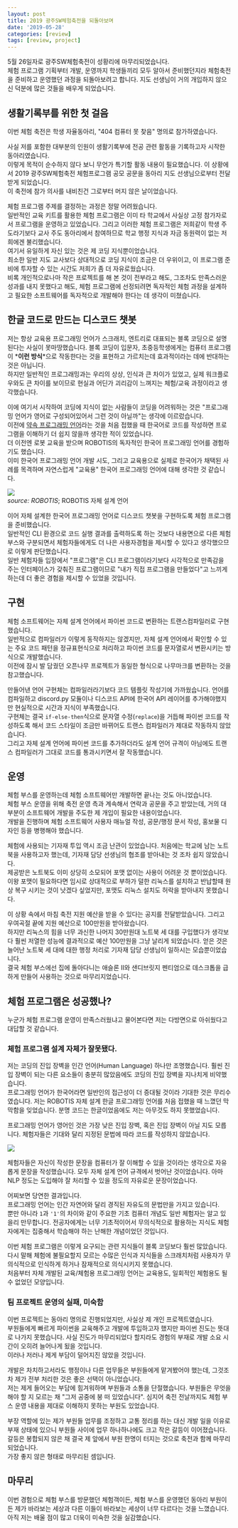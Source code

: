 ```yaml
---
layout: post
title: 2019 광주SW체험축전을 되돌아보며
date: '2019-05-28'
categories: [review]
tags: [review, project]
---
```


5월 26일자로 광주SW체험축전이 성황리에 마무리되었습니다.  
체험 프로그램 기획부터 개발, 운영까지 학생들끼리 모두 알아서 준비했던지라 체험축전을 준비하고 운영했던 과정을 되돌아보려고 합니다. 지도 선생님이 거의 개입하지 않으신 덕분에 많은 것들을 배우게 되었습니다.

## 생활기록부를 위한 첫 걸음
이번 체험 축전은 학생 자율동아리, "404 컴퓨터 못 찾음" 명의로 참가하였습니다.  

사실 저를 포함한 대부분의 인원이 생활기록부에 전공 관련 활동을 기록하고자 시작한 동아리였습니다.  
이렇게 목적이 순수하지 않다 보니 무언가 특기할 활동 내용이 필요했습니다. 이 상황에서 2019 광주SW체험축전 체험프로그램 공모 공문을 동아리 지도 선생님으로부터 전달받게 되었습니다.  
이 축전에 참가 의사를 내비친건 그로부터 머지 않은 날이었습니다.  

체험 프로그램 주제를 결정하는 과정은 정말 어려웠습니다.  
일반적인 교육 키트를 활용한 체험 프로그램은 이미 타 학교에서 사실상 고정 참가자로서 프로그램을 운영하고 있었습니다. 그리고 이러한 체험 프로그램은 저희같이 학생 주도라기보다 교사 주도 동아리에서 참여하므로 학교 행정 지식과 자금 동원력이 없는 저희에겐 불리했습니다.  
여기서 유일하게 자신 있는 것은 제 코딩 지식뿐이었습니다.  
최소한 일반 지도 교사보다 상대적으로 코딩 지식이 조금은 더 우위이고, 이 프로그램 준비에 투자할 수 있는 시간도 저희가 좀 더 자유로웠습니다.  
비록 개인적으로나마 작은 프로젝트를 해 본 것이 전부라고 해도, 그조차도 만족스러운 성과를 내지 못했다고 해도, 체험 프로그램에 선정되려면 독자적인 체험 과정을 설계하고 필요한 소프트웨어를 독자적으로 개발해야 한다는 데 생각이 미쳤습니다.  

## 한글 코드로 만드는 디스코드 챗봇
저는 항상 교육용 프로그래밍 언어가 스크래치, 엔트리로 대표되는 블록 코딩으로 설명된다는 사실이 못마땅했습니다. 블록 코딩이 입문자, 초중등학생에게는 컴퓨터 프로그램이 \***이런 방식**\*으로 작동한다는 것을 표현하고 가르치는데 효과적이라는 데에 반대하는 것은 아닙니다.  
하지만 일반적인 프로그래밍과는 우리의 상상, 인식과 큰 차이가 있었고, 실제 워크플로우와도 큰 차이를 보이므로 현실과 어딘가 괴리감이 느껴지는 체험/교육 과정이라고 생각했습니다.  

이에 여기서 시작하여 코딩에 지식이 없는 사람들이 코딩을 어려워하는 것은 "프로그래밍 언어가 영어로 구성되어있어서 그런 것이 아닐까"는 생각에 이르렀습니다.  
이전에 [약속 프로그래밍 언어](http://yaksok.org/)라는 것을 처음 접했을 때 한국어로 코드를 작성하면 프로그램을 이해하기 더 쉽지 않을까 생각한 적이 있었습니다.  
더 이전엔 로봇 교육을 받으며 ROBOTIS의 독자적인 한국어 프로그래밍 언어를 경험하기도 했습니다.  
이미 한국어 프로그래밍 언어 개발 시도, 그리고 교육용으로 실제로 한국어가 채택된 사례를 목격하며 자연스럽게 "교육용" 한국어 프로그래밍 언어에 대해 생각한 것 같습니다.  

![](/static/posts/2019-05-28-reviewing-gwangju-sw-festival/roboplus_task_001.png)  
_source: ROBOTIS_; ROBOTIS 자체 설계 언어

이어 자체 설계한 한국어 프로그래밍 언어로 디스코드 챗봇을 구현하도록 체험 프로그램을 준비했습니다.  
일반적인 CLI 환경으로 코드 실행 결과를 출력하도록 하는 것보다 내용면으로 다른 체험부스와 구분되면서 체험자들에게도 더 나은 사용자경험을 제시할 수 있다고 생각했으므로 이렇게 판단했습니다.  
일반 체험자들 입장에서 "프로그램"은 CLI 프로그램이라기보다 시각적으로 만족감을 주는 인터페이스가 갖춰진 프로그램이므로 "내가 직접 프로그램을 만들었다"고 느끼게 하는데 더 좋은 경험을 제시할 수 있었을 것입니다.  

## 구현
체험 소프트웨어는 자체 설계 언어에서 파이썬 코드로 변환하는 트랜스컴파일러로 구현했습니다.  
일반적으로 컴파일러가 이렇게 동작하지는 않겠지만, 자체 설계 언어에서 확인할 수 있는 주요 코드 패턴을 정규표현식으로 처리하고 파이썬 코드를 문자열로서 변환시키는 방식으로 개발했습니다.  
이전에 잠시 발 담궜던 오픈나무 프로젝트가 동일한 형식으로 나무마크를 변환하는 것을 참고했습니다.

만들어낸 언어 구현체는 컴파일러라기보다 코드 템플릿 작성기에 가까웠습니다. 언어를 컴파일하고 discord.py 모듈이나 디스코드 API에 한국어 API 레이어를 추가해야했지만 현실적으로 시간과 지식이 부족했습니다.  
구현체는 결국 `if-else-then`식으로 문자열 수정(`replace`)을 거듭해 파이썬 코드를 작성하도록 해서 코드 스타일이 조금만 바뀌어도 트랜스 컴파일러가 제대로 작동하지 않았습니다.  
그리고 자체 설계 언어에 파이썬 코드를 추가하더라도 설계 언어 규격이 아님에도 트랜스 컴파일러가 그대로 코드를 통과시키면서 잘 작동했습니다.

## 운영
체험 부스를 운영하는데 체험 소프트웨어만 개발하면 끝나는 것도 아니었습니다.  
체험 부스 운영을 위해 축전 운영 측과 계속해서 연락과 공문을 주고 받았는데, 거의 대부분이 소프트웨어 개발을 주도한 제 개입이 필요한 내용이었습니다.  
개발을 진행하며 체험 소프트웨어 사용자 매뉴얼 작성, 공문/행정 문서 작성, 홍보물 디자인 등을 병행해야 했습니다.

체험에 사용되는 기자재 투입 역시 조금 난관이 있었습니다. 처음에는 학교에 남는 노트북을 사용하고자 했는데, 기자재 담당 선생님의 협조를 받아내는 것 조차 쉽지 않았습니다.  
제공받은 노트북도 이미 상당히 소모되어 포맷 없이는 사용이 어려운 것 뿐이었습니다. 이왕 포맷이 필요하다면 임시로 상대적으로 부하가 덜한 리눅스를 설치하고 반납할때 원상 복구 시키는 것이 낫겠다 싶었지만, 포맷도 리눅스 설치도 허락을 받아내지 못했습니다.

이 상황 속에서 마침 축전 지원 예산을 받을 수 있다는 공지를 전달받았습니다. 그리고 우여곡절 끝에 지원 예산으로 100만원을 받아왔습니다.  
하지만 리눅스의 힘을 너무 과신한 나머지 30만원대 노트북 세 대를 구입했다가 생각보다 훨씬 저열한 성능에 결과적으로 예산 100만원을 그냥 날리게 되었습니다. 얻은 것은 늘어난 노트북 세 대에 대한 행정 처리로 기자재 담당 선생님이 일하시는 모습뿐이었습니다.  
결국 체험 부스에선 집에 돌아다니는 애슬론 II와 샌디브릿지 펜티엄으로 데스크톱을 급하게 만들어 사용하는 것으로 마무리지었습니다.

## 체험 프로그램은 성공했나?
누군가 체험 프로그램 운영이 만족스러웠냐고 물어본다면 저는 다방면으로 아쉬웠다고 대답할 것 같습니다.

### 체험 프로그램 설계 자체가 잘못됐다.
저는 코딩의 진입 장벽을 인간 언어(Human Language) 하나만 조명했습니다. 훨씬 진입 장벽이 되는 다른 요소들이 충분히 많았음에도 코딩의 진입 장벽을 지나치게 비약했습니다.  
프로그래밍 언어가 한국어라면 일반인의 접근성이 더 증대될 것이라 기대한 것은 무리수였습니다. 저는 ROBOTIS 자체 설계 한글 프로그래밍 언어를 처음 접했을 때 느꼈던 막막함을 잊었습니다. 분명 코드는 한글이었음에도 저는 아무것도 하지 못했었습니다.

프로그래밍 언어가 영어인 것은 가장 낮은 진입 장벽, 혹은 진입 장벽이 아닐 지도 모릅니다. 체험자들은 기대와 달리 지정된 문법에 따라 코드를 작성하지 않았습니다.

![](/static/posts/2019-05-28-reviewing-gwangju-sw-festival/eng-cannot.jpg)

체험자들은 자신이 작성한 문장을 컴퓨터가 잘 이해할 수 있을 것이라는 생각으로 자유롭게 문장을 작성했습니다. 모두 자체 설계 언어 규격에서 벗어난 것이었습니다. 아마 NLP 정도는 도입해야 잘 처리할 수 있을 정도의 자유로운 문장이었습니다.  

어찌보면 당연한 결과입니다.  
프로그래밍 언어는 인간 자연어와 달리 경직된 자유도의 문법만을 가지고 있습니다.  
뿐만 아니라 `1`과 `'1'`의 차이와 같이 주요한 기초 컴퓨터 개념도 일반 체험자는 알고 있을리 만무합니다. 전공자에게는 너무 기초적이어서 무의식적으로 활용하는 지식도 체험자에게는 집중해서 학습해야 하는 난해한 개념이었던 것입니다.  

이번 체험 프로그램은 이렇게 요구되는 관련 지식들이 블록 코딩보다 훨씬 많았습니다.  
다시 말해 체험에 불필요할지 모르는 수많은 인식과 지식들을 스크래치처럼 사용자가 무의식적으로 인식하게 하거나 잠재적으로 의식시키지 못했습니다.  
처음부터 자체 개발된 교육/체험용 프로그래밍 언어는 교육용도, 일회적인 체험용도 될 수 없었던 모양입니다.

### 팀 프로젝트 운영의 실패, 미숙함
이번 프로젝트는 동아리 명의로 진행되었지만, 사실상 제 개인 프로젝트였습니다.  
부원들에게 빠르게 파이썬을 교육해주고 개발에 투입하고자 했지만 파이썬 진도는 뜻대로 나가지 못했습니다. 사실 진도가 마무리되었다 할지라도 경험의 부재로 개발 소요 시간이 오히려 늘어나게 됬을 것입니다.  
이러나 저러나 제게 부담이 덜어지진 않았을 것입니다.  

개발은 차치하고서라도 행정이나 다른 업무들은 부원들에게 맡겨봤어야 했는데, 그것조차 제가 전부 처리한 것은 좋은 선택이 아니었습니다.  
저는 제게 들어오는 부담에 힘겨워하며 부원들과 소통을 단절했습니다. 부원들은 무엇을 해야 할 지 모르는 채 "그저 공중에 붕 떠 있었습니다". 심지어 축전 전날까지도 체험 부스 운영 내용을 제대로 이해하지 못하는 부원도 있었습니다.  

부장 역할에 있는 제가 부원들 업무를 조정하고 교통 정리를 하는 대신 개발 일을 이유로 부재 상태에 있으니 부원들 사이에 업무 하나하나에도 크고 작은 갈등이 이어졌습니다.  
갈등은 봉합되지 않은 채 결국 제 앞에서 부원 한명이 터지는 것으로 축전과 함께 마무리되었습니다.  
가장 좋지 않은 형태로 마무리된 셈입니다.

## 마무리
이번 경험으로 체험 부스를 방문했던 체험객이든, 체험 부스를 운영했던 동아리 부원이든 제가 바라보는 세상과 다른 이들이 바라보는 세상이 너무 다르다는 것을 느꼈습니다.  
아직 저는 배울 점이 많고 더욱이 미숙한 것을 실감했습니다.